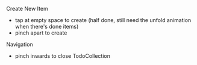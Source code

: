 Create New Item
- tap at empty space to create (half done, still need the unfold animation when there's done items)
- pinch apart to create

Navigation
- pinch inwards to close TodoCollection